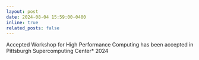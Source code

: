 ```yaml
---
layout: post
date: 2024-08-04 15:59:00-0400
inline: true
related_posts: false
---
```


Accepted Workshop for High Performance Computing has been accepted in Pittsburgh Supercomputing Center* 2024


